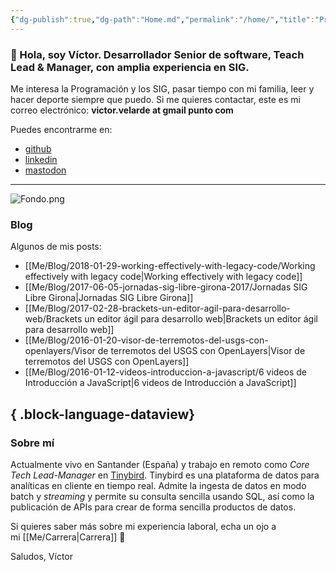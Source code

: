 ```yaml
---
{"dg-publish":true,"dg-path":"Home.md","permalink":"/home/","title":"Programación & SIG desde Cantabria","tags":["gardenEntry"]}
---
```




### 👋 Hola, soy Víctor.  Desarrollador Senior de software, Teach Lead & Manager, con amplia experiencia en SIG. 

Me interesa la Programación y los SIG, pasar tiempo con mi familia, leer y hacer deporte siempre que puedo. Si me quieres contactar, este es mi correo electrónico: **victor.velarde at gmail punto com**

Puedes encontrarme en:
- [github](https://github.com/VictorVelarde/)
- [linkedin](https://www.linkedin.com/in/victorvelarde/)
- [mastodon](https://mastodon.social/@VictorVelarde)

---
![Fondo.png](/img/user/Me/images/Fondo.png)
### Blog
Algunos de mis posts:
- [[Me/Blog/2018-01-29-working-effectively-with-legacy-code/Working effectively with legacy code\|Working effectively with legacy code]]
- [[Me/Blog/2017-06-05-jornadas-sig-libre-girona-2017/Jornadas SIG Libre Girona\|Jornadas SIG Libre Girona]]
- [[Me/Blog/2017-02-28-brackets-un-editor-agil-para-desarrollo-web/Brackets un editor ágil para desarrollo web\|Brackets un editor ágil para desarrollo web]]
- [[Me/Blog/2016-01-20-visor-de-terremotos-del-usgs-con-openlayers/Visor de terremotos del USGS con OpenLayers\|Visor de terremotos del USGS con OpenLayers]]
- [[Me/Blog/2016-01-12-videos-introduccion-a-javascript/6 videos de Introducción a JavaScript\|6 videos de Introducción a JavaScript]]

{ .block-language-dataview}
---
### Sobre mí
Actualmente vivo en Santander (España) y trabajo en remoto como _Core Tech Lead-Manager_ en [Tinybird](https://www.tinybird.co/). Tinybird es una plataforma de datos para analíticas en cliente en tiempo real. Admite la ingesta de datos en modo batch y _streaming_ y permite su consulta sencilla usando SQL, así como la publicación de APIs para crear de forma sencilla productos de datos.

Si quieres saber más sobre mi experiencia laboral, echa un ojo a mi [[Me/Carrera\|Carrera]] 🚀

Saludos,
Víctor 